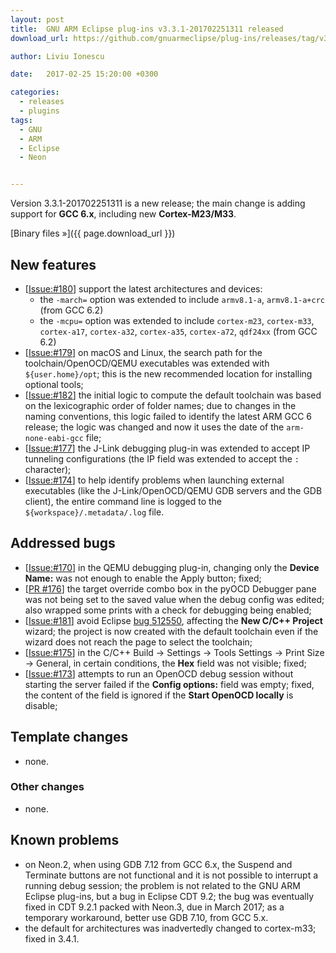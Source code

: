 ```yaml
---
layout: post
title:  GNU ARM Eclipse plug-ins v3.3.1-201702251311 released
download_url: https://github.com/gnuarmeclipse/plug-ins/releases/tag/v3.3.1-201702251311

author: Liviu Ionescu

date:   2017-02-25 15:20:00 +0300

categories:
  - releases
  - plugins
tags:
  - GNU
  - ARM
  - Eclipse
  - Neon


---
```


Version 3.3.1-201702251311 is a new release; the main change is adding support for **GCC 6.x**, including new **Cortex-M23/M33**.

[Binary files »]({{ page.download_url }})

## New features

* [[Issue:#180](https://github.com/gnuarmeclipse/plug-ins/issues/180)] support the latest architectures and devices:
  * the `-march=` option was extended to include `armv8.1-a`, `armv8.1-a+crc` (from GCC 6.2)
  * the `-mcpu=` option was extended to include `cortex-m23`, `cortex-m33`, `cortex-a17`, `cortex-a32`, `cortex-a35`, `cortex-a72`, `qdf24xx` (from GCC 6.2)
* [[Issue:#179](https://github.com/gnuarmeclipse/plug-ins/issues/179)] on macOS and Linux, the search path for the toolchain/OpenOCD/QEMU executables was extended with `${user.home}/opt`; this is the new recommended location for installing optional tools; 
* [[Issue:#182](https://github.com/gnuarmeclipse/plug-ins/issues/182)] the initial logic to compute the default toolchain was based on the lexicographic order of folder names; due to changes in the naming conventions, this logic failed to identify the latest ARM GCC 6 release; the logic was changed and now it uses the date of the `arm-none-eabi-gcc` file;
* [[Issue:#177](https://github.com/gnuarmeclipse/plug-ins/issues/177)] the J-Link debugging plug-in was extended to accept IP tunneling configurations (the IP field was extended to accept the `:` character);
* [[Issue:#174](https://github.com/gnuarmeclipse/plug-ins/issues/174)] to help identify problems when launching external executables (like the J-Link/OpenOCD/QEMU GDB servers and the GDB client), the entire command line is logged to the `${workspace}/.metadata/.log` file.

## Addressed bugs

* [[Issue:#170](https://github.com/gnuarmeclipse/plug-ins/issues/170)] in the QEMU debugging plug-in, changing only the **Device Name:** was not enough to enable the Apply button; fixed;
* [[PR #176](https://github.com/gnuarmeclipse/plug-ins/pull/176)] the target override combo box in the pyOCD Debugger pane was not being set to the saved value when the debug config was edited; also wrapped some prints with a check for debugging being enabled;
* [[Issue:#181](https://github.com/gnuarmeclipse/plug-ins/issues/181)] avoid Eclipse [bug 512550](https://bugs.eclipse.org/bugs/show_bug.cgi?id=512550), affecting the **New C/C++ Project** wizard; the project is now created with the default toolchain even if the wizard does not reach the page to select the toolchain;
* [[Issue:#175](https://github.com/gnuarmeclipse/plug-ins/issues/175)] in the C/C++ Build → Settings → Tools Settings → Print Size → General, in certain conditions, the **Hex** field was not visible; fixed;
* [[Issue:#173](https://github.com/gnuarmeclipse/plug-ins/issues/173)] attempts to run an OpenOCD debug session without starting the server failed if the **Config options:** field was empty; fixed, the content of the field is ignored if the **Start OpenOCD locally** is disable;

## Template changes

* none.

### Other changes

* none.

## Known problems

* on Neon.2, when using GDB 7.12 from GCC 6.x, the Suspend and Terminate buttons are not functional and it is not possible to interrupt a running debug session; the problem is not related to the GNU ARM Eclipse plug-ins, but a bug in Eclipse CDT 9.2; the bug was eventually fixed in CDT 9.2.1 packed with Neon.3, due in March 2017; as a temporary workaround, better use GDB 7.10, from GCC 5.x. 
* the default for architectures was inadvertedly changed to cortex-m33; fixed in 3.4.1.
